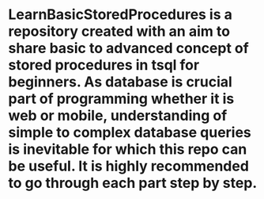 # LearnBasicStoredProcedures is a repository created with an aim to share basic to advanced concept of stored procedures in tsql for beginners. As database is crucial part of programming whether it is web or mobile, understanding of simple to complex database queries is inevitable for which this repo can be useful. It is highly recommended to go through each part step by step.
